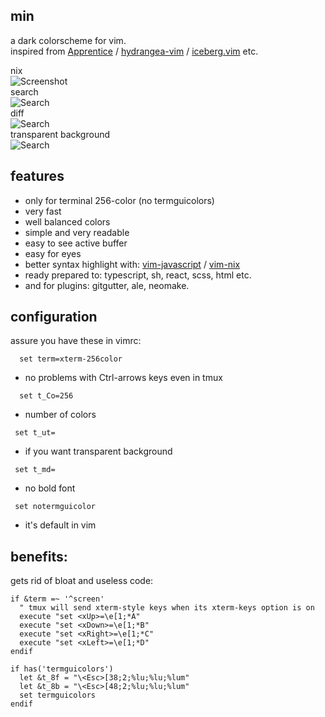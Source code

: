 ## min
a dark colorscheme for vim.  
inspired from 
[Apprentice][Apprentice]
/ [hydrangea-vim][hydrangea-vim]
/ [iceberg.vim][iceberg.vim]
etc.

nix  
![Screenshot](https://raw.githubusercontent.com/basilgood/min.vim/assets/screenshot.png)  
search  
![Search](https://raw.githubusercontent.com/basilgood/min.vim/assets/search.png)  
diff  
![Search](https://raw.githubusercontent.com/basilgood/min.vim/assets/diff.png)  
transparent background  
![Search](https://raw.githubusercontent.com/basilgood/min.vim/assets/transparent.png)

## features
- only for terminal 256-color (no termguicolors)
- very fast
- well balanced colors
- simple and very readable
- easy to see active buffer
- easy for eyes
- better syntax highlight with:
[vim-javascript][vim-javascript]
/ [vim-nix][vim-nix]
- ready prepared to: typescript, sh, react, scss, html etc.
- and for plugins: gitgutter, ale, neomake.

## configuration
assure you have these in vimrc:
  ``` vim
    set term=xterm-256color
  ```
  - no problems with Ctrl-arrows keys even in tmux
  ``` vim
    set t_Co=256
   ```
  - number of colors
   ``` vim
    set t_ut=
   ```
  - if you want transparent background
   ``` vim
    set t_md=
   ```
  - no bold font
   ``` vim
    set notermguicolor
   ```
  - it's default in vim

## benefits:
gets rid of bloat and useless code:
  ``` vim
  if &term =~ '^screen'
    " tmux will send xterm-style keys when its xterm-keys option is on
    execute "set <xUp>=\e[1;*A"
    execute "set <xDown>=\e[1;*B"
    execute "set <xRight>=\e[1;*C"
    execute "set <xLeft>=\e[1;*D"
  endif
  ```
  ``` vim
  if has('termguicolors')
    let &t_8f = "\<Esc>[38;2;%lu;%lu;%lum"
    let &t_8b = "\<Esc>[48;2;%lu;%lu;%lum"
    set termguicolors
  endif
  ```
[vim-javascript]:https://github.com/pangloss/vim-javascript
[vim-nix]:https://github.com/LnL7/vim-nix
[Apprentice]:https://github.com/romainl/Apprentice
[hydrangea-vim]:https://github.com/yuttie/hydrangea-vim
[iceberg.vim]:https://github.com/cocopon/iceberg.vim
